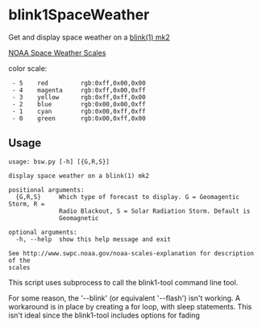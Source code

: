 # blink1SpaceWeather

Get and display space weather on a [blink(1) mk2](https://blink1.thingm.com/)


[NOAA Space Weather Scales](http://www.swpc.noaa.gov/noaa-scales-explanation "NOAA Space Weather Scales") 


color scale:
```
 - 5	red         rgb:0xff,0x00,0x00
 - 4	magenta     rgb:0xff,0x00,0xff
 - 3	yellow      rgb:0xff,0xff,0x00
 - 2	blue        rgb:0x00,0x00,0xff
 - 1	cyan        rgb:0x00,0xff,0xff
 - 0	green       rgb:0x00,0xff,0x00
```

## Usage
```
usage: bsw.py [-h] [{G,R,S}]

display space weather on a blink(1) mk2

positional arguments:
  {G,R,S}     Which type of forecast to display. G = Geomagentic Storm, R =
              Radio Blackout, S = Solar Radiation Storm. Default is
              Geomagnetic

optional arguments:
  -h, --help  show this help message and exit

See http://www.swpc.noaa.gov/noaa-scales-explanation for description of the
scales
```

This script uses subprocess to call the blink1-tool command line tool.

For some reason, the '--blink' (or equivalent '--flash') isn't working.  A workaround is in place by creating a for loop, with sleep statements.  This isn't ideal since the blink1-tool includes options for fading
